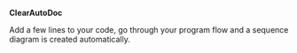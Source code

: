 <b>ClearAutoDoc</b>

Add a few lines to your code, go through your program flow and a sequence diagram is created automatically.
